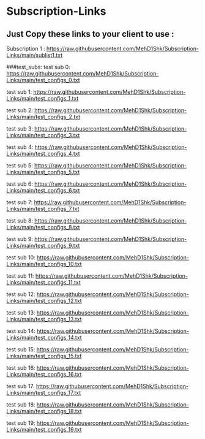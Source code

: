 # Subscription-Links
## Just Copy these links to your client to use :
Subscription 1 : https://raw.githubusercontent.com/MehD1Shk/Subscription-Links/main/sublist1.txt

###test_subs:
test sub 0: https://raw.githubusercontent.com/MehD1Shk/Subscription-Links/main/test_configs_0.txt

test sub 1: https://raw.githubusercontent.com/MehD1Shk/Subscription-Links/main/test_configs_1.txt

test sub 2: https://raw.githubusercontent.com/MehD1Shk/Subscription-Links/main/test_configs_2.txt

test sub 3: https://raw.githubusercontent.com/MehD1Shk/Subscription-Links/main/test_configs_3.txt

test sub 4: https://raw.githubusercontent.com/MehD1Shk/Subscription-Links/main/test_configs_4.txt

test sub 5: https://raw.githubusercontent.com/MehD1Shk/Subscription-Links/main/test_configs_5.txt

test sub 6: https://raw.githubusercontent.com/MehD1Shk/Subscription-Links/main/test_configs_6.txt

test sub 7: https://raw.githubusercontent.com/MehD1Shk/Subscription-Links/main/test_configs_7.txt

test sub 8: https://raw.githubusercontent.com/MehD1Shk/Subscription-Links/main/test_configs_8.txt

test sub 9: https://raw.githubusercontent.com/MehD1Shk/Subscription-Links/main/test_configs_9.txt

test sub 10: https://raw.githubusercontent.com/MehD1Shk/Subscription-Links/main/test_configs_10.txt

test sub 11: https://raw.githubusercontent.com/MehD1Shk/Subscription-Links/main/test_configs_11.txt

test sub 12: https://raw.githubusercontent.com/MehD1Shk/Subscription-Links/main/test_configs_12.txt

test sub 13: https://raw.githubusercontent.com/MehD1Shk/Subscription-Links/main/test_configs_13.txt

test sub 14: https://raw.githubusercontent.com/MehD1Shk/Subscription-Links/main/test_configs_14.txt

test sub 15: https://raw.githubusercontent.com/MehD1Shk/Subscription-Links/main/test_configs_15.txt

test sub 16: https://raw.githubusercontent.com/MehD1Shk/Subscription-Links/main/test_configs_16.txt

test sub 17: https://raw.githubusercontent.com/MehD1Shk/Subscription-Links/main/test_configs_17.txt

test sub 18: https://raw.githubusercontent.com/MehD1Shk/Subscription-Links/main/test_configs_18.txt

test sub 19: https://raw.githubusercontent.com/MehD1Shk/Subscription-Links/main/test_configs_19.txt
